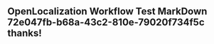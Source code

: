 <properties
ms.topic="hero-topic"
ms.test1="hero-topic"
ms.test2="test"/>

## OpenLocalization Workflow Test MarkDown 72e047fb-b68a-43c2-810e-79020f734f5c thanks!
